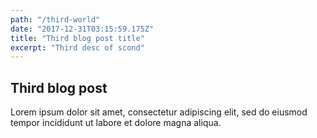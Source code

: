 ```yaml
---
path: "/third-world"
date: "2017-12-31T03:15:59.175Z"
title: "Third blog post title"
excerpt: "Third desc of scond"
---
```


## Third blog post

Lorem ipsum dolor sit amet, consectetur adipiscing elit, sed do eiusmod tempor incididunt ut labore et dolore magna aliqua.